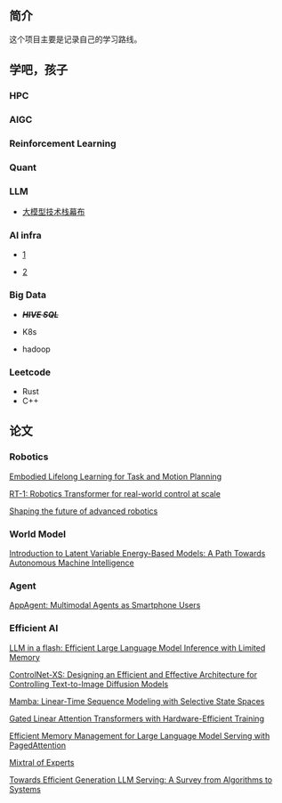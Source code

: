 ## 简介
这个项目主要是记录自己的学习路线。

## 学吧，孩子

### HPC

### AIGC

### Reinforcement Learning

### Quant

### LLM 
* [大模型技术栈幕布](https://mubu.com/doc/48pGz9X_0Lb#o-i3U6zB7d3E)

### AI infra
* [1](https://www.bilibili.com/read/cv21242696/?spm_id_from=333.999.0.0)

* [2](https://www.bilibili.com/read/cv21166527/?spm_id_from=333.999.0.0)

### Big Data
* ~~***HIVE SQL***~~

* K8s

* hadoop

### Leetcode
* Rust
* C++

## 论文

### Robotics
[Embodied Lifelong Learning for Task and Motion Planning](https://arxiv.org/pdf/2307.06870.pdf) 

[RT-1: Robotics Transformer for real-world control at scale](https://blog.research.google/2022/12/rt-1-robotics-transformer-for-real.html)

[Shaping the future of advanced robotics](https://deepmind.google/discover/blog/shaping-the-future-of-advanced-robotics/)

### World Model

[Introduction to Latent Variable Energy-Based Models: A Path Towards Autonomous Machine Intelligence](https://arxiv.org/pdf/2306.02572v1.pdf)

### Agent
[AppAgent: Multimodal Agents as Smartphone Users](https://arxiv.org/pdf/2312.13771v1.pdf)

### Efficient AI
[LLM in a flash: Efficient Large Language Model Inference with Limited Memory](https://arxiv.org/pdf/2312.11514.pdf)

[ControlNet-XS: Designing an Efficient and Effective Architecture for Controlling Text-to-Image Diffusion Models](https://arxiv.org/pdf/2312.06573.pdf)

[Mamba: Linear-Time Sequence Modeling with Selective State Spaces](https://arxiv.org/pdf/2312.00752.pdf)

[Gated Linear Attention Transformers with Hardware-Efficient Training](https://arxiv.org/pdf/2312.06635v3.pdf)

[Efficient Memory Management for Large Language Model Serving with PagedAttention](https://arxiv.org/pdf/2309.06180v1.pdf)

[Mixtral of Experts](https://arxiv.org/pdf/2401.04088v1.pdf)

[Towards Efficient Generation LLM Serving: A Survey from Algorithms to Systems](http://arxiv.org/abs/2312.15234)




